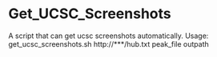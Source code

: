 # Get_UCSC_Screenshots
A script that can get ucsc screenshots automatically.
Usage: get_ucsc_screenshots.sh http://***/hub.txt peak_file outpath
